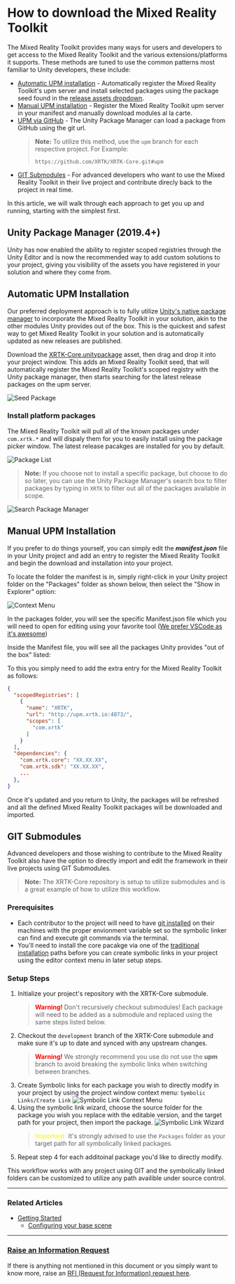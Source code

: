 # How to download the Mixed Reality Toolkit

The Mixed Reality Toolkit provides many ways for users and developers to get access to the Mixed Reality Toolkit and the various extensions/platforms it supports.  These methods are tuned to use the common patterns most familiar to Unity developers, these include:

* [Automatic UPM installation](#automatic-upm-installation) - Automatically register the Mixed Reality Toolkit's upm server and install selected packages using the package seed found in the [release assets dropdown](https://github.com/XRTK/XRTK-Core/releases).
* [Manual UPM installation](#manual-upm-installation) - Register the Mixed Reality Toolkit upm server in your manifest and manually download modules al la carte.
* [UPM via GitHub](https://docs.unity3d.com/Manual/upm-ui-giturl.html) - The Unity Package Manager can load a package from GitHub using the git url.
  > **Note:** To utilize this method, use the `upm` branch for each respective project. For Example:
  >
  > `https://github.com/XRTK/XRTK-Core.git#upm`
* [GIT Submodules](#git-submodules) - For advanced developers who want to use the Mixed Reality Toolkit in their live project and contribute direcly back to the project in real time.

In this article, we will walk through each approach to get you up and running, starting with the simplest first.

## Unity Package Manager (2019.4+)

Unity has now enabled the ability to register scoped registries through the Unity Editor and is now the recommended way to add custom solutions to your project, giving you visibility of the assets you have registered in your solution and where they come from.



## Automatic UPM Installation

Our preferred deployment approach is to fully utilize [Unity's native package manager](https://docs.unity3d.com/Manual/upm-ui.html) to incorporate the Mixed Reality Toolkit in your solution, akin to the other modules Unity provides out of the box.  This is the quickest and safest way to get Mixed Reality Toolkit in your solution and is automatically updated as new releases are published.

Download the [XRTK-Core.unitypackage](https://github.com/XRTK/XRTK-Core/releases) asset, then drag and drop it into your project window.  This adds an Mixed Reality Toolkit seed, that will automatically register the Mixed Reality Toolkit's scoped registry with the Unity package manager, then starts searching for the latest release packages on the upm server.

![Seed Package](../images/DownloadingTheXRTK/XRTKAutoInstallAsset.png)

### Install platform packages

The Mixed Reality Toolkit will pull all of the known packages under `com.xrtk.*` and will dispaly them for you to easily install using the package picker window. The latest release pacakges are installed for you by default.

![Package List](../images/DownloadingTheXRTK/XRTKPackageList.png)

> **Note:** If you choose not to install a specific package, but choose to do so later, you can use the Unity Package Manager's search box to filter packages by typing in `XRTK` to filter out all of the packages available in scope.

![Search Package Manager](../images/DownloadingTheXRTK/PackageManager.png)

## Manual UPM Installation

If you prefer to do things yourself, you can simply edit the ***manifest.json*** file in your Unity project and add an entry to register the Mixed Reality Toolkit and begin the download and installation into your project.

To locate the folder the manifest is in, simply right-click in your Unity project folder on the "Packages" folder as shown below, then select the "Show in Explorer" option:

![Context Menu](../images/DownloadingTheXRTK/LocatePackagesFolder.png)

In the packages folder, you will see the specific Manifest.json file which you will need to open for editing using your favorite tool ([We prefer VSCode as it's awesome](https://code.visualstudio.com/))

Inside the Manifest file, you will see all the packages Unity provides "out of the box" listed:

To this you simply need to add the extra entry for the Mixed Reality Toolkit as follows:

```json
{
  "scopedRegistries": [
    {
      "name": "XRTK",
      "url": "http://upm.xrtk.io:4873/",
      "scopes": [
        "com.xrtk"
      ]
    }
  ],
  "dependencies": {
    "com.xrtk.core": "XX.XX.XX",
    "com.xrtk.sdk": "XX.XX.XX",
    ...
  },
}
```

Once it's updated and you return to Unity, the packages will be refreshed and all the defined Mixed Reality Toolkit packages will be downloaded and imported.

## GIT Submodules

Advanced developers and those wishing to contribute to the Mixed Reality Toolkit also have the option to directly import and edit the framework in their live projects using GIT Submodules.

> **Note:** The XRTK-Core repository is setup to utilize submodules and is a great example of how to utilize this workflow.

### Prerequisites

* Each contributor to the project will need to have [git installed](https://git-scm.com/) on their machines with the proper envionment variable set so the symbolic linker can find and execute git commands via the terminal.
* You'll need to install the core pacakge via one of the [traditional installation](#automatic-upm-installation) paths before you can create symbolic links in your project using the editor context menu in later setup steps.

### Setup Steps

1. Initialize your project's repository with the XRTK-Core submodule.
    > <font color="red">**Warning!**</font> Don't recursively checkout submodules! Each package will need to be added as a submodule and replaced using the same steps listed below.
2. Checkout the `development` branch of the XRTK-Core submodule and make sure it's up to date and synced with any upstream changes.
    > <font color="red">**Warning!**</font> We strongly recommend you use do not use the **upm** branch to avoid breaking the symbolic links when switching between branches.
3. Create Symbolic links for each package you wish to directly modify in your project by using the project window context menu: `Symbolic Links/Create Link`
  ![Symbolic Link Context Menu](../images/DownloadingTheXRTK/SymbolicLinks.png)
4. Using the symbolic link wizard, choose the source folder for the package you wish you replace with the editable version, and the target path for your project, then import the package.
  ![Symbolic Link Wizard](../images/DownloadingTheXRTK/SymbolicLinkWizard.png)
    > <font color="yellow">**Important:**</font> It's strongly advised to use the `Packages` folder as your target path for all symbolically linked packages.
5. Repeat step 4 for each additoinal package you'd like to directly modify.

This workflow works with any project using GIT and the symbolically linked folders can be customized to utilize any path availible under source control.

---

### Related Articles

* [Getting Started](00-GettingStarted.md#getting-started-with-the-mixed-reality-toolkit)
  * [Configuring your base scene](00-GettingStarted.md#configure-your-base-scene)

---

### [**Raise an Information Request**](https://github.com/XRTK/XRTK-Core/issues/new?assignees=&labels=question&template=request_for_information.md&title=)

If there is anything not mentioned in this document or you simply want to know more, raise an [RFI (Request for Information) request here](https://github.com/XRTK/XRTK-Core/issues/new?assignees=&labels=question&template=request_for_information.md&title=).
